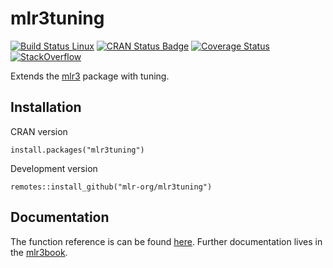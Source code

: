 # mlr3tuning

[![Build Status Linux](https://travis-ci.org/mlr-org/mlr3tuning.svg?branch=master)](https://travis-ci.org/mlr-org/mlr3tuning)
[![CRAN Status Badge](https://www.r-pkg.org/badges/version-ago/mlr3tuning)](https://cran.r-project.org/package=mlr3tuning)
[![Coverage Status](https://coveralls.io/repos/github/mlr-org/mlr3tuning/badge.svg?branch=master)](https://coveralls.io/github/mlr-org/mlr3tuning?branch=master)
[![StackOverflow](https://img.shields.io/badge/stackoverflow-mlr3-orange.svg)](https://stackoverflow.com/questions/tagged/mlr3)

Extends the [mlr3](https://mlr3.mlr-org.com) package with tuning.

## Installation

CRAN version

```{r eval = FALSE}
install.packages("mlr3tuning")
```

Development version

```{r, eval = FALSE}
remotes::install_github("mlr-org/mlr3tuning")
```

## Documentation

The function reference is can be found [here](https://mlr3tuning.mlr-org.com/reference/).
Further documentation lives in the [mlr3book](https://mlr3book.mlr-org.com/).
